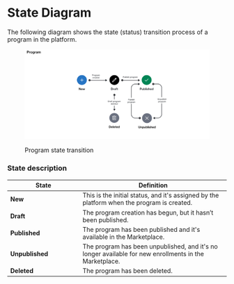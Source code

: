 # State Diagram

The following diagram shows the state (status) transition process of a program in the platform.

<figure><img src="../../../../.gitbook/assets/state_diagram_program.png" alt=""><figcaption><p>Program state transition</p></figcaption></figure>

### State description

<table data-full-width="false"><thead><tr><th width="152">State</th><th>Definition</th></tr></thead><tbody><tr><td><strong>New</strong></td><td>This is the initial status, and it's assigned by the platform when the program is created.</td></tr><tr><td><strong>Draft</strong></td><td>The program creation has begun, but it hasn’t been published.</td></tr><tr><td><strong>Published</strong></td><td>The program has been published and it's available in the Marketplace.</td></tr><tr><td><strong>Unpublished</strong></td><td>The program has been unpublished, and it's no longer available for new enrollments in the Marketplace.</td></tr><tr><td><strong>Deleted</strong></td><td>The  program has been deleted.</td></tr></tbody></table>
